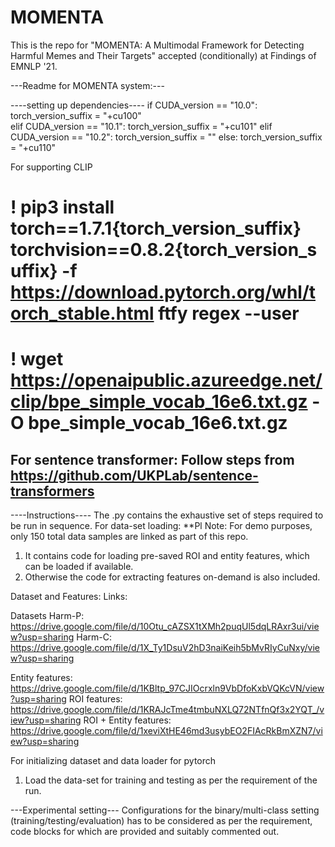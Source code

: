 # MOMENTA

This is the repo for "MOMENTA: A Multimodal Framework for Detecting Harmful Memes and Their Targets" accepted (conditionally) at Findings of EMNLP '21.


---Readme for MOMENTA system:---

----setting up dependencies----
if CUDA_version == "10.0":<br>
    torch_version_suffix = "+cu100"<br>
elif CUDA_version == "10.1":
    torch_version_suffix = "+cu101"
elif CUDA_version == "10.2":
    torch_version_suffix = ""
else:
    torch_version_suffix = "+cu110"

For supporting CLIP
# ! pip3 install torch==1.7.1{torch_version_suffix} torchvision==0.8.2{torch_version_suffix} -f https://download.pytorch.org/whl/torch_stable.html ftfy regex --user
# ! wget https://openaipublic.azureedge.net/clip/bpe_simple_vocab_16e6.txt.gz -O bpe_simple_vocab_16e6.txt.gz
For sentence transformer: Follow steps from https://github.com/UKPLab/sentence-transformers
------------------------------

----Instructions----
The .py contains the exhaustive set of steps required to be run in sequence.
For data-set loading:
**Pl Note: For demo purposes, only 150 total data samples are linked as part of this repo.
1. It contains code for loading pre-saved ROI and entity features, which can be loaded if available.
2. Otherwise the code for extracting features on-demand is also included.

Dataset and Features:
Links:

Datasets
Harm-P: https://drive.google.com/file/d/10Otu_cAZSX1tXMh2puqUl5dqLRAxr3ui/view?usp=sharing
Harm-C: https://drive.google.com/file/d/1X_Ty1DsuV2hD3naiKeih5bMvRIyCuNxy/view?usp=sharing

Entity features: https://drive.google.com/file/d/1KBltp_97CJIOcrxln9VbDfoKxbVQKcVN/view?usp=sharing
ROI features: https://drive.google.com/file/d/1KRAJcTme4tmbuNXLQ72NTfnQf3x2YQT_/view?usp=sharing
ROI + Entity features: https://drive.google.com/file/d/1xeviXtHE46md3usybEO2FIAcRkBmXZN7/view?usp=sharing

For initializing dataset and data loader for pytorch
1. Load the data-set for training and testing as per the requirement of the run.

---Experimental setting---
Configurations for the binary/multi-class setting (training/testing/evaluation) has to be considered as per the requirement, code blocks for which are provided and suitably commented out.
